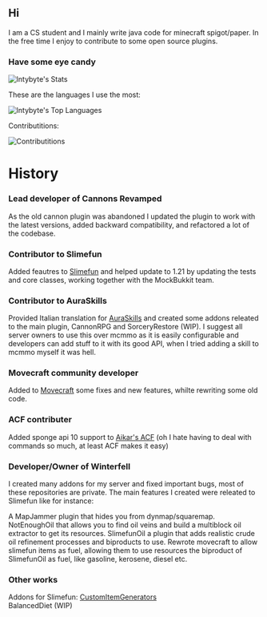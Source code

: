 ## Hi
I am a CS student and I mainly write java code for minecraft spigot/paper. In the free time I enjoy to contribute to some open source plugins.

### Have some eye candy

![Intybyte's Stats](https://github-readme-stats.vercel.app/api?username=Intybyte&theme=algolia&show_icons=true&hide_border=false&count_private=true)

These are the languages I use the most:

![Intybyte's Top Languages](https://github-readme-stats.vercel.app/api/top-langs/?username=Intybyte&theme=algolia&show_icons=true&hide_border=false&layout=compact)

Contributitions:

![Contributitions](https://github-readme-streak-stats.herokuapp.com/?user=Intybyte&theme=algolia&hide_border=false&hide_border=false&layout=compact)

# History

### Lead developer of Cannons Revamped

As the old cannon plugin was abandoned I updated the plugin to work with the latest versions, added backward compatibility, and refactored a lot of the codebase.

### Contributor to Slimefun

Added feautres to [Slimefun](https://github.com/Slimefun/Slimefun4) and helped update to 1.21 by updating the tests and core classes, working together with the MockBukkit team.

### Contributor to AuraSkills

Provided Italian translation for [AuraSkills](https://github.com/Archy-X/AuraSkills) and created some addons releated to the main plugin, CannonRPG and SorceryRestore (WIP). I suggest all server owners to use this over mcmmo as it is easily configurable and developers can add stuff to it with its good API, when I tried adding a skill to mcmmo myself it was hell.

### Movecraft community developer

Added to [Movecraft](https://github.com/APDevTeam/Movecraft) some fixes and new features, whilte rewriting some old code.

### ACF contributer

Added sponge api 10 support to [Aikar's ACF](https://github.com/aikar/commands) (oh I hate having to deal with commands so much, at least ACF makes it easy)

### Developer/Owner of Winterfell

I created many addons for my server and fixed important bugs, most of these repositories are private.
The main features I created were releated to Slimefun like for instance:

A MapJammer plugin that hides you from dynmap/squaremap.
NotEnoughOil that allows you to find oil veins and build a multiblock oil extractor to get its resources.
SlimefunOil a plugin that adds realistic crude oil refinement processes and biproducts to use.
Rewrote movecraft to allow slimefun items as fuel, allowing them to use resources the biproduct of SlimefunOil as fuel, like gasoline, kerosene, diesel etc.

### Other works

Addons for Slimefun: [CustomItemGenerators](https://github.com/Intybyte/CustomItemGenerators) </br>
BalancedDiet (WIP)
